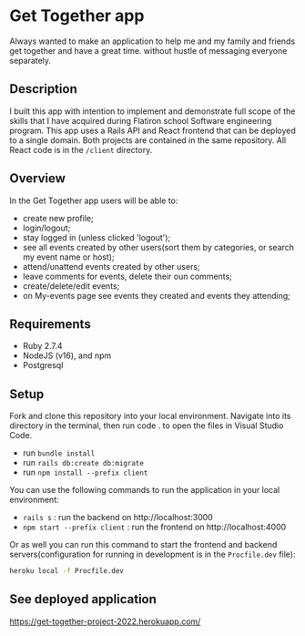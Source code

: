# Get Together app

Always wanted to make an application to help me and my family and friends get together and have a great time. without hustle of messaging everyone separately.  

## Description
I built this app with intention to implement and demonstrate full scope of the skills that I have acquired during Flatiron school Software engineering program.
This app uses a Rails API and React frontend that can be deployed to a single domain. Both projects are contained in the same repository. All React code is in the `/client` directory.

## Overview 
In the Get Together app users will be able to:
- create new profile;
- login/logout;
- stay logged in (unless clicked 'logout');
- see all events created by other users(sort them by categories, or search my event name or host);
- attend/unattend events created by other users;
- leave comments for events, delete their oun comments;
- create/delete/edit events;
- on My-events page see events they created and events they attending;

## Requirements
- Ruby 2.7.4
- NodeJS (v16), and npm
- Postgresql

## Setup 
Fork and clone this repository into your local environment. Navigate into its directory in the terminal, then run code . to open the files in Visual Studio Code.
- run `bundle install`
- run `rails db:create db:migrate `
- run `npm install --prefix client`

You can use the following commands to run the application in your local environment:
- `rails s` : run the backend on http://localhost:3000
- `npm start --prefix client` : run the frontend on http://localhost:4000

Or as well you can run this command to start the frontend and backend servers(configuration for running in development is in the `Procfile.dev` file):

```sh
heroku local -f Procfile.dev
```

## See deployed application 

https://get-together-project-2022.herokuapp.com/